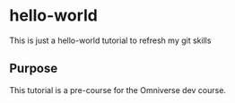 # hello-world
This is just a hello-world tutorial to refresh my git skills

## Purpose
This tutorial is a pre-course for the Omniverse dev course. 
